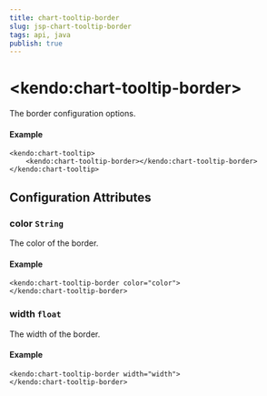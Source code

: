 ```yaml
---
title: chart-tooltip-border
slug: jsp-chart-tooltip-border
tags: api, java
publish: true
---
```


# \<kendo:chart-tooltip-border\>

The border configuration options.

#### Example
    <kendo:chart-tooltip>
        <kendo:chart-tooltip-border></kendo:chart-tooltip-border>
    </kendo:chart-tooltip>

## Configuration Attributes

### color `String`

The color of the border.

#### Example
    <kendo:chart-tooltip-border color="color">
    </kendo:chart-tooltip-border>

### width `float`

The width of the border.

#### Example
    <kendo:chart-tooltip-border width="width">
    </kendo:chart-tooltip-border>


